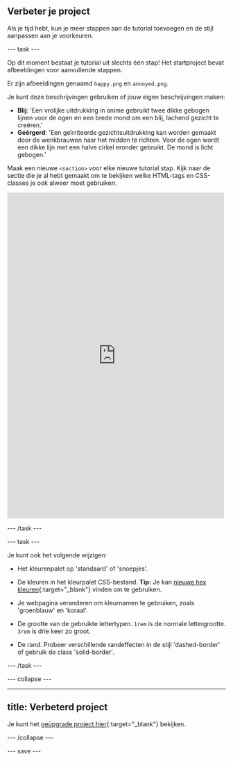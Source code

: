 ## Verbeter je project

<div style="display: flex; flex-wrap: wrap">
<div style="flex-basis: 200px; flex-grow: 1; margin-right: 15px;">
Als je tijd hebt, kun je meer stappen aan de tutorial toevoegen en de stijl aanpassen aan je voorkeuren. 
</div>
</div>

--- task ---

Op dit moment bestaat je tutorial uit slechts één stap! Het startproject bevat afbeeldingen voor aanvullende stappen.

Er zijn afbeeldingen genaamd `happy.png` en `annoyed.png`.

Je kunt deze beschrijvingen gebruiken of jouw eigen beschrijvingen maken:

- **Blij**: 'Een vrolijke uitdrukking in anime gebruikt twee dikke gebogen lijnen voor de ogen en een brede mond om een blij, lachend gezicht te creëren.'
- **Geërgerd**: 'Een geïrriteerde gezichtsuitdrukking kan worden gemaakt door de wenkbrauwen naar het midden te richten. Voor de ogen wordt een dikke lijn met een halve cirkel eronder gebruikt. De mond is licht gebogen.'

Maak een nieuwe `<section>` voor elke nieuwe tutorial stap. Kijk naar de sectie die je al hebt gemaakt om te bekijken welke HTML-tags en CSS-classes je ook alweer moet gebruiken.

<div>
<iframe src="https://editor.raspberrypi.org/nl-NL/embed/viewer/anime-expressions-step-8" width="500" height="750" frameborder="0" marginwidth="0" marginheight="0" allowfullscreen> </iframe>

</div>

--- /task ---

--- task ---

Je kunt ook het volgende wijzigen:

- Het kleurenpalet op 'standaard' of 'snoepjes'.

- De kleuren in het kleurpalet CSS-bestand. **Tip:** Je kan [nieuwe hex kleuren](https://rpf.io/colours){:target="_blank"} vinden om te gebruiken.

- Je webpagina veranderen om kleurnamen te gebruiken, zoals 'groenblauw' en 'koraal'.

- De grootte van de gebruikte lettertypen. `1rem` is de normale lettergrootte. `3rem` is drie keer zo groot.

- De rand. Probeer verschillende randeffecten in de stijl 'dashed-border' of gebruik de class 'solid-border'.

--- /task ---

--- collapse ---

---
title: Verbeterd project
---

Je kunt het [geüpgrade project hier](https://editor.raspberrypi.org/nl-NL/projects/anime-expressions-step-8){:target="_blank"} bekijken.

--- /collapse ---

--- save ---
